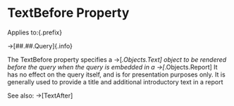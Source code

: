 # TextBefore Property

Applies to:{.prefix}

→[##.##.Query]{.info}

The TextBefore property specifies a →[*.Objects.Text] object to be rendered before the query when
the query is embedded in a →[*.Objects.Report] It has no effect on the query itself, and is for
presentation purposes only. It is generally used to provide a title and additional introductory
text in a report

See also: →[TextAfter]

